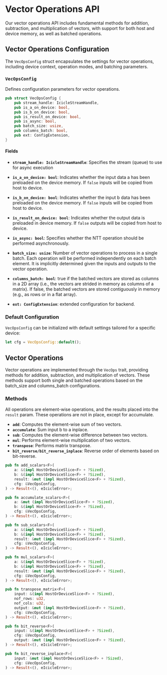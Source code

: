 # Vector Operations API

Our vector operations API includes fundamental methods for addition, subtraction, and multiplication of vectors, with support for both host and device memory, as well as batched operations.

## Vector Operations Configuration

The `VecOpsConfig` struct encapsulates the settings for vector operations, including device context, operation modes, and batching parameters.

### `VecOpsConfig`

Defines configuration parameters for vector operations.

```rust
pub struct VecOpsConfig {
    pub stream_handle: IcicleStreamHandle,
    pub is_a_on_device: bool,
    pub is_b_on_device: bool,
    pub is_result_on_device: bool,
    pub is_async: bool,
    pub batch_size: usize,
    pub columns_batch: bool,
    pub ext: ConfigExtension,
}
```

#### Fields

- **`stream_handle: IcicleStreamHandle`**: Specifies the stream (queue) to use for async execution
- **`is_a_on_device: bool`**: Indicates whether the input data a has been preloaded on the device memory. If `false` inputs will be copied from host to device.
- **`is_b_on_device: bool`**: Indicates whether the input b data has been preloaded on the device memory. If `false` inputs will be copied from host to device.
- **`is_result_on_device: bool`**: Indicates whether the output data is preloaded in device memory. If `false` outputs will be copied from host to device.
- **`is_async: bool`**: Specifies whether the NTT operation should be performed asynchronously.
- **`batch_size: usize`**: Number of vector operations to process in a single batch. Each operation will be performed independently on each batch element. It is implicitly determined given the inputs and outputs to the vector operation.
- **`columns_batch: bool`**: true if the batched vectors are stored as columns in a 2D array (i.e., the vectors are strided in memory as columns of a matrix). If false, the batched vectors are stored contiguously in memory (e.g., as rows or in a flat array).

- **`ext: ConfigExtension`**: extended configuration for backend.

### Default Configuration

`VecOpsConfig` can be initialized with default settings tailored for a specific device:

```rust
let cfg = VecOpsConfig::default();
```

## Vector Operations

Vector operations are implemented through the `VecOps` trait, providing methods for addition, subtraction, and multiplication of vectors. These methods support both single and batched operations based on the batch_size and columns_batch configurations.

### Methods

All operations are element-wise operations, and the results placed into the `result` param. These operations are not in place, except for accumulate.

- **`add`**: Computes the element-wise sum of two vectors.
- **`accumulate`**: Sum input b to a inplace.
- **`sub`**: Computes the element-wise difference between two vectors.
- **`mul`**: Performs element-wise multiplication of two vectors.
- **`transpose`**: Performs matrix transpose.
- **`bit_reverse/bit_reverse_inplace`**: Reverse order of elements based on bit-reverse.



```rust
pub fn add_scalars<F>(
    a: &(impl HostOrDeviceSlice<F> + ?Sized),
    b: &(impl HostOrDeviceSlice<F> + ?Sized),
    result: &mut (impl HostOrDeviceSlice<F> + ?Sized),
    cfg: &VecOpsConfig,
) -> Result<(), eIcicleError>;

pub fn accumulate_scalars<F>(
    a: &mut (impl HostOrDeviceSlice<F> + ?Sized),
    b: &(impl HostOrDeviceSlice<F> + ?Sized),
    cfg: &VecOpsConfig,
) -> Result<(), eIcicleError>;

pub fn sub_scalars<F>(
    a: &(impl HostOrDeviceSlice<F> + ?Sized),
    b: &(impl HostOrDeviceSlice<F> + ?Sized),
    result: &mut (impl HostOrDeviceSlice<F> + ?Sized),
    cfg: &VecOpsConfig,
) -> Result<(), eIcicleError>;

pub fn mul_scalars<F>(
    a: &(impl HostOrDeviceSlice<F> + ?Sized),
    b: &(impl HostOrDeviceSlice<F> + ?Sized),
    result: &mut (impl HostOrDeviceSlice<F> + ?Sized),
    cfg: &VecOpsConfig,
) -> Result<(), eIcicleError>;

pub fn transpose_matrix<F>(
    input: &(impl HostOrDeviceSlice<F> + ?Sized),
    nof_rows: u32,
    nof_cols: u32,
    output: &mut (impl HostOrDeviceSlice<F> + ?Sized),
    cfg: &VecOpsConfig,
) -> Result<(), eIcicleError>;

pub fn bit_reverse<F>(
    input: &(impl HostOrDeviceSlice<F> + ?Sized),
    cfg: &VecOpsConfig,
    output: &mut (impl HostOrDeviceSlice<F> + ?Sized),
) -> Result<(), eIcicleError>;

pub fn bit_reverse_inplace<F>(
    input: &mut (impl HostOrDeviceSlice<F> + ?Sized),
    cfg: &VecOpsConfig,
) -> Result<(), eIcicleError>;
```